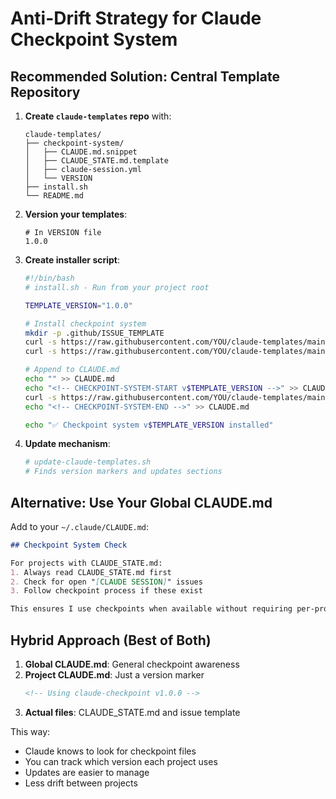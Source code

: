 # Anti-Drift Strategy for Claude Checkpoint System

## Recommended Solution: Central Template Repository

1. **Create `claude-templates` repo** with:
   ```
   claude-templates/
   ├── checkpoint-system/
   │   ├── CLAUDE.md.snippet
   │   ├── CLAUDE_STATE.md.template
   │   ├── claude-session.yml
   │   └── VERSION
   ├── install.sh
   └── README.md
   ```

2. **Version your templates**:
   ```
   # In VERSION file
   1.0.0
   ```

3. **Create installer script**:
   ```bash
   #!/bin/bash
   # install.sh - Run from your project root
   
   TEMPLATE_VERSION="1.0.0"
   
   # Install checkpoint system
   mkdir -p .github/ISSUE_TEMPLATE
   curl -s https://raw.githubusercontent.com/YOU/claude-templates/main/checkpoint-system/claude-session.yml > .github/ISSUE_TEMPLATE/claude-session.yml
   curl -s https://raw.githubusercontent.com/YOU/claude-templates/main/checkpoint-system/CLAUDE_STATE.md.template > CLAUDE_STATE.md
   
   # Append to CLAUDE.md
   echo "" >> CLAUDE.md
   echo "<!-- CHECKPOINT-SYSTEM-START v$TEMPLATE_VERSION -->" >> CLAUDE.md
   curl -s https://raw.githubusercontent.com/YOU/claude-templates/main/checkpoint-system/CLAUDE.md.snippet >> CLAUDE.md
   echo "<!-- CHECKPOINT-SYSTEM-END -->" >> CLAUDE.md
   
   echo "✅ Checkpoint system v$TEMPLATE_VERSION installed"
   ```

4. **Update mechanism**:
   ```bash
   # update-claude-templates.sh
   # Finds version markers and updates sections
   ```

## Alternative: Use Your Global CLAUDE.md

Add to your `~/.claude/CLAUDE.md`:
```markdown
## Checkpoint System Check

For projects with CLAUDE_STATE.md:
1. Always read CLAUDE_STATE.md first
2. Check for open "[CLAUDE SESSION]" issues
3. Follow checkpoint process if these exist

This ensures I use checkpoints when available without requiring per-project configuration.
```

## Hybrid Approach (Best of Both)

1. **Global CLAUDE.md**: General checkpoint awareness
2. **Project CLAUDE.md**: Just a version marker
   ```markdown
   <!-- Using claude-checkpoint v1.0.0 -->
   ```
3. **Actual files**: CLAUDE_STATE.md and issue template

This way:
- Claude knows to look for checkpoint files
- You can track which version each project uses
- Updates are easier to manage
- Less drift between projects